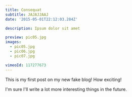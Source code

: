 ```yaml
---
title: Consequat
subtitle: JAJAJJAAJ
date: '2015-05-01T22:12:03.284Z'

description: Ipsum dolor sit amet

preview: pic05.jpg
images:
  - pic05.jpg
  - pic06.jpg
  - pic07.jpg

vimeoId: 117277673
---
```


This is my first post on my new fake blog! How exciting!

I'm sure I'll write a lot more interesting things in the future.
